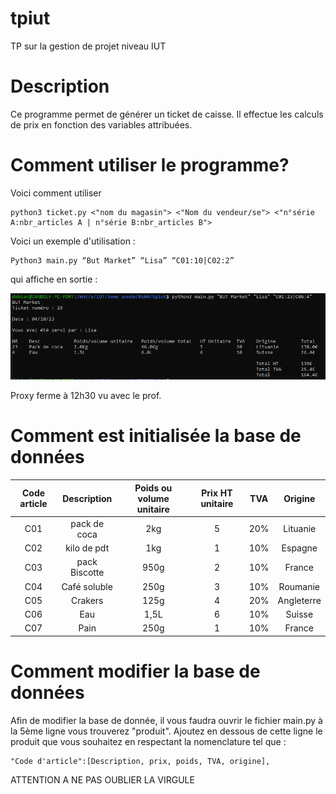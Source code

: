 # tpiut
TP sur la gestion de projet niveau IUT

# Description

Ce programme permet de générer un ticket de caisse.
Il effectue les calculs de prix en fonction des variables attribuées.


# Comment utiliser le programme?

Voici comment utiliser 

```
python3 ticket.py <"nom du magasin"> <"Nom du vendeur/se"> <"n°série A:nbr_articles A | n°série B:nbr_articles B">
```

Voici un exemple d'utilisation :

```
Python3 main.py “But Market” “Lisa” “C01:10|C02:2”
```

qui affiche en sortie :

![res2](images/resultat-2.png)

Proxy ferme à 12h30 vu avec le prof.


# Comment est initialisée la base de données


|Code article|Description| Poids ou volume unitaire |Prix HT unitaire| TVA | Origine
| :--------: | :-------: | :--: | :------------: | :--: | :--:
|    C01     |pack de coca  | 2kg  | 5 | 20% |Lituanie
|    C02     |kilo de pdt   | 1kg  | 1 | 10% |Espagne
|    C03     |pack Biscotte | 950g | 2 | 10%|France
|    C04     |Café soluble  | 250g | 3 |10% |Roumanie
|    C05     |Crakers       | 125g | 4 | 20% |Angleterre
|    C06     |Eau           | 1,5L | 6 | 10% |Suisse
|    C07     | Pain         | 250g | 1 | 10% |France

# Comment modifier la base de données

Afin de modifier la base de donnée, il vous faudra ouvrir le fichier main.py
à la 5ème ligne vous trouverez "produit".
Ajoutez en dessous de cette ligne le produit que vous souhaitez en respectant la nomenclature tel que :

```
"Code d'article":[Description, prix, poids, TVA, origine],
```
ATTENTION A NE PAS OUBLIER LA VIRGULE